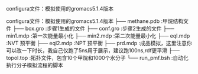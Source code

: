 
configura文件：模拟使用的gromacs5.1.4版本 

configura文件：模拟使用的gromacs5.1.4版本 
├── methane.pdb        :甲烷结构文件
├── box.gro            :步骤1生成的文件
├── conf.gro           :步骤2生成的文件
├── min1.mdp           :第一次能量最小化
├── min2.mdp           :第二次能量最小化
├── eql.mdp            :NVT 预平衡 
├── eql2.mdp           :NPT 预平衡
├── prd.mdp            :成品模拟，这里注意你可以改一下时长，我自己仅跑了5ns用于展示，建议跑100ns,rdf更平滑
├── topol.top          :拓扑文件，包含10个甲烷和1000个水分子
└── run_pmf.bsh        :自动化执行分子模拟流程的脚本